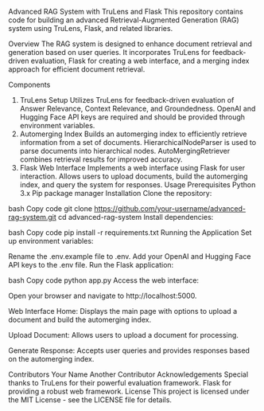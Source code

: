 Advanced RAG System with TruLens and Flask
This repository contains code for building an advanced Retrieval-Augmented Generation (RAG) system using TruLens, Flask, and related libraries.

Overview
The RAG system is designed to enhance document retrieval and generation based on user queries. It incorporates TruLens for feedback-driven evaluation, Flask for creating a web interface, and a merging index approach for efficient document retrieval.

Components

1. TruLens Setup
   Utilizes TruLens for feedback-driven evaluation of Answer Relevance, Context Relevance, and Groundedness.
   OpenAI and Hugging Face API keys are required and should be provided through environment variables.
2. Automerging Index
   Builds an automerging index to efficiently retrieve information from a set of documents.
   HierarchicalNodeParser is used to parse documents into hierarchical nodes.
   AutoMergingRetriever combines retrieval results for improved accuracy.
3. Flask Web Interface
   Implements a web interface using Flask for user interaction.
   Allows users to upload documents, build the automerging index, and query the system for responses.
   Usage
   Prerequisites
   Python 3.x
   Pip package manager
   Installation
   Clone the repository:

bash
Copy code
git clone https://github.com/your-username/advanced-rag-system.git
cd advanced-rag-system
Install dependencies:

bash
Copy code
pip install -r requirements.txt
Running the Application
Set up environment variables:

Rename the .env.example file to .env.
Add your OpenAI and Hugging Face API keys to the .env file.
Run the Flask application:

bash
Copy code
python app.py
Access the web interface:

Open your browser and navigate to http://localhost:5000.

Web Interface
Home: Displays the main page with options to upload a document and build the automerging index.

Upload Document: Allows users to upload a document for processing.

Generate Response: Accepts user queries and provides responses based on the automerging index.

Contributors
Your Name
Another Contributor
Acknowledgements
Special thanks to TruLens for their powerful evaluation framework.
Flask for providing a robust web framework.
License
This project is licensed under the MIT License - see the LICENSE file for details.
